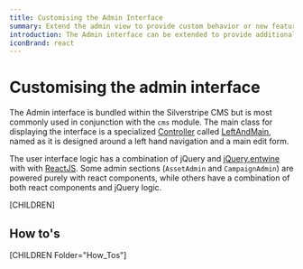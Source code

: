 ```yaml
---
title: Customising the Admin Interface
summary: Extend the admin view to provide custom behavior or new features for CMS and admin users.
introduction: The Admin interface can be extended to provide additional functionality to users and custom interfaces for managing data.
iconBrand: react
---
```


# Customising the admin interface

The Admin interface is bundled within the Silverstripe CMS but is most commonly used in conjunction with the `cms`
module. The main class for displaying the interface is a specialized [Controller](api:SilverStripe\Control\Controller) called [LeftAndMain](api:SilverStripe\Admin\LeftAndMain), named
as it is designed around a left hand navigation and a main edit form.

The user interface logic has a combination of jQuery and [jQuery.entwine](./jquery_entwine/) with with [ReactJS](https://react.dev/). Some admin sections (`AssetAdmin` and `CampaignAdmin`) are powered purely with react components, while others have a combination of both react components and jQuery logic.

[CHILDREN]

## How to's

[CHILDREN Folder="How_Tos"]
